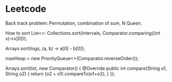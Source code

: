 # Leetcode

Back track problem:
Permutation, combination of sum, N Queen.

How to sort List<>:
Collections.sort(intervals, Comparator.comparing((int x)->x[0]));

Arrays.sort(logs, (a, b) -> a[0] - b[0]);

maxHeap = new PriorityQueue<>(Comparator.reverseOrder());

Arrays.sort(list, new Comparator<String>() {
            @Override
            public int compare(String o1, String o2) {
                return (o2 + o1).compareTo(o1+o2);
            }
        });


